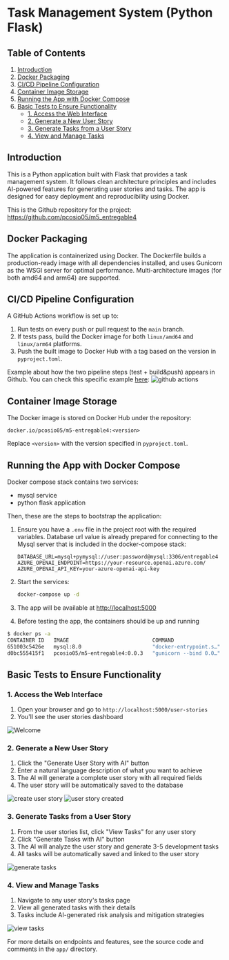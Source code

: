 # Task Management System (Python Flask)

## Table of Contents

1. [Introduction](#introduction)
2. [Docker Packaging](#docker-packaging)
3. [CI/CD Pipeline Configuration](#cicd-pipeline-configuration)
4. [Container Image Storage](#container-image-storage)
5. [Running the App with Docker Compose](#running-the-app-with-docker-compose)
6. [Basic Tests to Ensure Functionality](#basic-tests-to-ensure-functionality)
    - [1. Access the Web Interface](#1-access-the-web-interface)
    - [2. Generate a New User Story](#2-generate-a-new-user-story)
    - [3. Generate Tasks from a User Story](#3-generate-tasks-from-a-user-story)
    - [4. View and Manage Tasks](#4-view-and-manage-tasks)

## Introduction
This is a Python application built with Flask that provides a task management system. It follows clean architecture principles and includes AI-powered features for generating user stories and tasks. The app is designed for easy deployment and reproducibility using Docker.

This is the Github repository for the project: https://github.com/pcosio05/m5_entregable4

## Docker Packaging
The application is containerized using Docker. The Dockerfile builds a production-ready image with all dependencies installed, and uses Gunicorn as the WSGI server for optimal performance. Multi-architecture images (for both amd64 and arm64) are supported.

## CI/CD Pipeline Configuration
A GitHub Actions workflow is set up to:
1. Run tests on every push or pull request to the `main` branch.
2. If tests pass, build the Docker image for both `linux/amd64` and `linux/arm64` platforms.
3. Push the built image to Docker Hub with a tag based on the version in `pyproject.toml`.

Example about how the two pipeline steps (test + build&push) appears in Github. You can check this specific example [here](https://github.com/pcosio05/m5_entregable4/actions/runs/16031639105):
![github actions](docs/screen-5.png)


## Container Image Storage
The Docker image is stored on Docker Hub under the repository:
```
docker.io/pcosio05/m5-entregable4:<version>
```
Replace `<version>` with the version specified in `pyproject.toml`.

## Running the App with Docker Compose

Docker compose stack contains two services:
- mysql service
- python flask application  

Then, these are the steps to bootstrap the application:

1. Ensure you have a `.env` file in the project root with the required variables. Database url value is already prepared for connecting to the Mysql server that is included in the docker-compose stack:
    ```
    DATABASE_URL=mysql+pymysql://user:password@mysql:3306/entregable4
    AZURE_OPENAI_ENDPOINT=https://your-resource.openai.azure.com/
    AZURE_OPENAI_API_KEY=your-azure-openai-api-key
    ```
2. Start the services:
    ```bash
    docker-compose up -d
    ```
3. The app will be available at [http://localhost:5000](http://localhost:5000)

4. Before testing the app, the containers should be up and running

```sh
$ docker ps -a
CONTAINER ID   IMAGE                           COMMAND                  CREATED          STATUS          PORTS                               NAMES
651003c5426e   mysql:8.0                       "docker-entrypoint.s…"   10 minutes ago   Up 10 minutes   0.0.0.0:3306->3306/tcp, 33060/tcp   m5_entregable4_pablo_cosio_molleda-mysql-1
d0bc555415f1   pcosio05/m5-entregable4:0.0.3   "gunicorn --bind 0.0…"   10 minutes ago   Up 10 minutes   0.0.0.0:5000->5000/tcp              m5_entregable4_pablo_cosio_molleda-m5-entregable4-1
```

## Basic Tests to Ensure Functionality
### 1. Access the Web Interface
1. Open your browser and go to `http://localhost:5000/user-stories`
2. You'll see the user stories dashboard

![Welcome](docs/screen-0.png)

### 2. Generate a New User Story
1. Click the "Generate User Story with AI" button
2. Enter a natural language description of what you want to achieve
3. The AI will generate a complete user story with all required fields
4. The user story will be automatically saved to the database

![create user story](docs/screen-1.png)
![user story created](docs/screen-2.png)

### 3. Generate Tasks from a User Story
1. From the user stories list, click "View Tasks" for any user story
2. Click "Generate Tasks with AI" button
3. The AI will analyze the user story and generate 3-5 development tasks
4. All tasks will be automatically saved and linked to the user story

![generate tasks](docs/screen-3.png)

### 4. View and Manage Tasks
1. Navigate to any user story's tasks page
2. View all generated tasks with their details
3. Tasks include AI-generated risk analysis and mitigation strategies

![view tasks](docs/screen-4.png)

For more details on endpoints and features, see the source code and comments in the `app/` directory. 